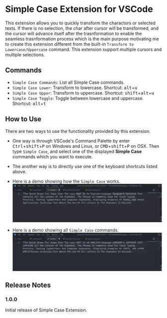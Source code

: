 # Simple Case Extension for VSCode

This extension allows you to quickly transform the charactors or selected texts. If there is no selection, the char after cursor will  be transformed, and the cursor will advance itself after the trasnformation to enable the seamless trasnformation process which is the main purpose motivating me to create this extension different from the built-in `Transform to Lowercase/Uppercase` command. This extension support multiple cursors and multiple selections.

## Commands
- `Simple Case Commands`: List all Simple Case commands.
- `Simple Case Lower`: Transform to lowercase. Shortcut: <kbd>alt</kbd>+<kbd>u</kbd>
- `Simple Case Upper`: Transform to uppercase. Shortcut: <kbd>shift</kbd>+<kbd>alt</kbd>+<kbd>u</kbd>
- `Simple Case Toggle`: Toggle between lowercase and uppercase. Shortcut: <kbd>alt</kbd>+<kbd>t</kbd>

## How to Use
There are two ways to use the functionality provided by this extension.
- One way is through VSCode's Command Palette by enter <kbd>Ctrl</kbd>+<kbd>shift</kbd>+<kbd>P</kbd> on Windows and Linux, or  <kbd>CMD</kbd>+<kbd>shift</kbd>+<kbd>P</kbd> on OSX. Then type `Simple Case`, and select one of the displayed **Simple Case** commands which you want to execute.
- The another way is to directly use one of the keyboard shortcuts listed above.

- Here is a demo showing how the `Simple Case` works.
![Simple Case](images/VSCodeSimpleCaseDemo.gif)

- Here is a demo showing all `Simple Case` commands.
![Simple Case Toggle](images/VSCodeSimpleCaseListCommandsDemo.gif)

## Release Notes

### 1.0.0

Initial release of Simple Case Extension.
